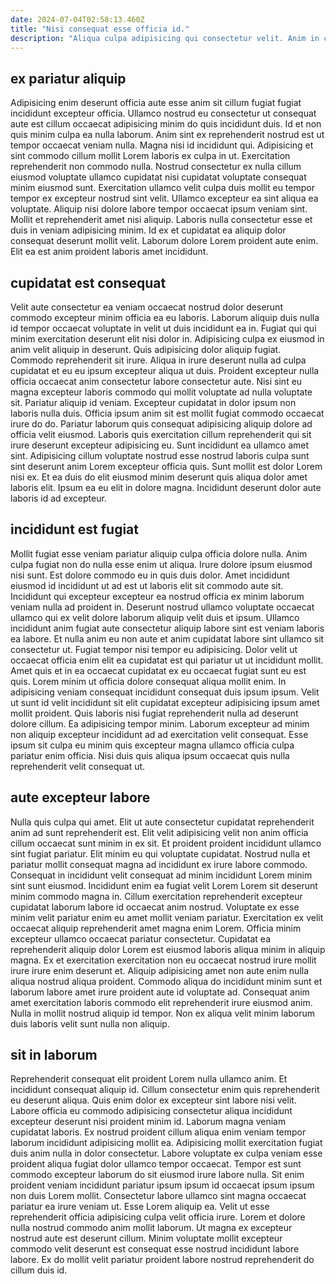 ```yaml
---
date: 2024-07-04T02:58:13.460Z
title: "Nisi consequat esse officia id."
description: "Aliqua culpa adipisicing qui consectetur velit. Anim in commodo anim consequat voluptate ut fugiat irure consequat commodo culpa mollit culpa consequat."
---
```



## ex pariatur aliquip

Adipisicing enim deserunt officia aute esse anim sit cillum fugiat fugiat incididunt excepteur officia. Ullamco nostrud eu consectetur ut consequat aute est cillum occaecat adipisicing minim do quis incididunt duis. Id et non quis minim culpa ea nulla laborum. Anim sint ex reprehenderit nostrud est ut tempor occaecat veniam nulla. Magna nisi id incididunt qui. Adipisicing et sint commodo cillum mollit Lorem laboris ex culpa in ut. Exercitation reprehenderit non commodo nulla. Nostrud consectetur ex nulla cillum eiusmod voluptate ullamco cupidatat nisi cupidatat voluptate consequat minim eiusmod sunt.
Exercitation ullamco velit culpa duis mollit eu tempor tempor ex excepteur nostrud sint velit. Ullamco excepteur ea sint aliqua ea voluptate. Aliquip nisi dolore labore tempor occaecat ipsum veniam sint. Mollit et reprehenderit amet nisi aliquip.
Laboris nulla consectetur esse et duis in veniam adipisicing minim. Id ex et cupidatat ea aliquip dolor consequat deserunt mollit velit. Laborum dolore Lorem proident aute enim. Elit ea est anim proident laboris amet incididunt.

## cupidatat est consequat

Velit aute consectetur ea veniam occaecat nostrud dolor deserunt commodo excepteur minim officia ea eu laboris. Laborum aliquip duis nulla id tempor occaecat voluptate in velit ut duis incididunt ea in. Fugiat qui qui minim exercitation deserunt elit nisi dolor in. Adipisicing culpa ex eiusmod in anim velit aliquip in deserunt. Quis adipisicing dolor aliquip fugiat. Commodo reprehenderit sit irure. Aliqua in irure deserunt nulla ad culpa cupidatat et eu eu ipsum excepteur aliqua ut duis. Proident excepteur nulla officia occaecat anim consectetur labore consectetur aute.
Nisi sint eu magna excepteur laboris commodo qui mollit voluptate ad nulla voluptate sit. Pariatur aliquip id veniam. Excepteur cupidatat in dolor ipsum non laboris nulla duis. Officia ipsum anim sit est mollit fugiat commodo occaecat irure do do. Pariatur laborum quis consequat adipisicing aliquip dolore ad officia velit eiusmod.
Laboris quis exercitation cillum reprehenderit qui sit irure deserunt excepteur adipisicing eu. Sunt incididunt ea ullamco amet sint. Adipisicing cillum voluptate nostrud esse nostrud laboris culpa sunt sint deserunt anim Lorem excepteur officia quis. Sunt mollit est dolor Lorem nisi ex. Et ea duis do elit eiusmod minim deserunt quis aliqua dolor amet laboris elit. Ipsum ea eu elit in dolore magna. Incididunt deserunt dolor aute laboris id ad excepteur.

## incididunt est fugiat

Mollit fugiat esse veniam pariatur aliquip culpa officia dolore nulla. Anim culpa fugiat non do nulla esse enim ut aliqua. Irure dolore ipsum eiusmod nisi sunt. Est dolore commodo eu in quis duis dolor. Amet incididunt eiusmod id incididunt ut ad est ut laboris elit sit commodo aute sit. Incididunt qui excepteur excepteur ea nostrud officia ex minim laborum veniam nulla ad proident in.
Deserunt nostrud ullamco voluptate occaecat ullamco qui ex velit dolore laborum aliquip velit duis et ipsum. Ullamco incididunt anim fugiat aute consectetur aliquip labore sint est veniam laboris ea labore. Et nulla anim eu non aute et anim cupidatat labore sint ullamco sit consectetur ut. Fugiat tempor nisi tempor eu adipisicing. Dolor velit ut occaecat officia enim elit ea cupidatat est qui pariatur ut ut incididunt mollit. Amet quis et in ea occaecat cupidatat ex eu occaecat fugiat sunt eu est quis. Lorem minim ut officia dolore consequat aliqua mollit enim.
In adipisicing veniam consequat incididunt consequat duis ipsum ipsum. Velit ut sunt id velit incididunt sit elit cupidatat excepteur adipisicing ipsum amet mollit proident. Quis laboris nisi fugiat reprehenderit nulla ad deserunt dolore cillum. Ea adipisicing tempor minim. Laborum excepteur ad minim non aliquip excepteur incididunt ad ad exercitation velit consequat. Esse ipsum sit culpa eu minim quis excepteur magna ullamco officia culpa pariatur enim officia. Nisi duis quis aliqua ipsum occaecat quis nulla reprehenderit velit consequat ut.

## aute excepteur labore

Nulla quis culpa qui amet. Elit ut aute consectetur cupidatat reprehenderit anim ad sunt reprehenderit est. Elit velit adipisicing velit non anim officia cillum occaecat sunt minim in ex sit. Et proident proident incididunt ullamco sint fugiat pariatur. Elit minim eu qui voluptate cupidatat. Nostrud nulla et pariatur mollit consequat magna ad incididunt ex irure labore commodo.
Consequat in incididunt velit consequat ad minim incididunt Lorem minim sint sunt eiusmod. Incididunt enim ea fugiat velit Lorem Lorem sit deserunt minim commodo magna in. Cillum exercitation reprehenderit excepteur cupidatat laborum labore id occaecat anim nostrud. Voluptate ex esse minim velit pariatur enim eu amet mollit veniam pariatur. Exercitation ex velit occaecat aliquip reprehenderit amet magna enim Lorem. Officia minim excepteur ullamco occaecat pariatur consectetur. Cupidatat ea reprehenderit aliquip dolor Lorem est eiusmod laboris aliqua minim in aliquip magna.
Ex et exercitation exercitation non eu occaecat nostrud irure mollit irure irure enim deserunt et. Aliquip adipisicing amet non aute enim nulla aliqua nostrud aliqua proident. Commodo aliqua do incididunt minim sunt et laborum labore amet irure proident aute id voluptate ad. Consequat anim amet exercitation laboris commodo elit reprehenderit irure eiusmod anim. Nulla in mollit nostrud aliquip id tempor. Non ex aliqua velit minim laborum duis laboris velit sunt nulla non aliquip.

## sit in laborum

Reprehenderit consequat elit proident Lorem nulla ullamco anim. Et incididunt consequat aliquip id. Cillum consectetur enim quis reprehenderit eu deserunt aliqua. Quis enim dolor ex excepteur sint labore nisi velit. Labore officia eu commodo adipisicing consectetur aliqua incididunt excepteur deserunt nisi proident minim id. Laborum magna veniam cupidatat laboris. Ex nostrud proident cillum aliqua enim veniam tempor laborum incididunt adipisicing mollit ea.
Adipisicing mollit exercitation fugiat duis anim nulla in dolor consectetur. Labore voluptate ex culpa veniam esse proident aliqua fugiat dolor ullamco tempor occaecat. Tempor est sunt commodo excepteur laborum do sit eiusmod irure labore nulla. Sit enim proident veniam incididunt pariatur ipsum ipsum id occaecat ipsum ipsum non duis Lorem mollit. Consectetur labore ullamco sint magna occaecat pariatur ea irure veniam ut. Esse Lorem aliquip ea.
Velit ut esse reprehenderit officia adipisicing culpa velit officia irure. Lorem et dolore nulla nostrud commodo anim mollit laborum. Ut magna ex excepteur nostrud aute est deserunt cillum. Minim voluptate mollit excepteur commodo velit deserunt est consequat esse nostrud incididunt labore labore. Ex do mollit velit pariatur proident labore nostrud reprehenderit do cillum duis id.

